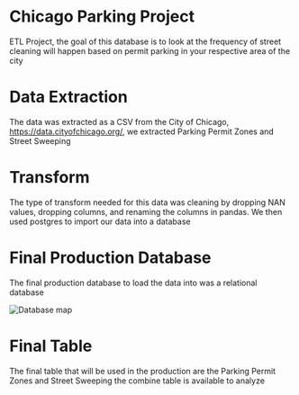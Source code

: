 # Chicago Parking Project
ETL Project, the goal of this database is to look at the frequency of street cleaning will happen based on permit parking in your respective area of the city


# Data Extraction
The data was extracted as a CSV from the City of Chicago, https://data.cityofchicago.org/, we extracted Parking Permit Zones and Street Sweeping 

# Transform 
The type of transform needed for this data was cleaning by dropping NAN values, dropping columns, and renaming the columns in pandas. We then used postgres to import our data into a database

# Final Production Database 
The final production database to load the data into was a relational database 

![Database map](https://github.com/strburrj/Chicago_Parking_Project/blob/master/Resources/Screen%20Shot%202020-02-22%20at%2012.15.49%20PM.png)
# Final Table 
The final table that will be used in the production are the Parking Permit Zones and Street Sweeping the combine table is available to analyze

